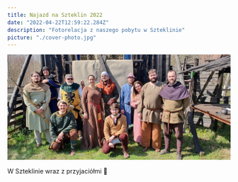 ```yaml
---
title: Najazd na Szteklin 2022
date: "2022-04-22T12:59:22.284Z"
description: "Fotorelacja z naszego pobytu w Szteklinie"
picture: "./cover-photo.jpg"
---
```


![Relacja](./cover-photo.jpg)

W Szteklinie wraz z przyjaciółmi 🙂


